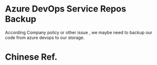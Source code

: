 # Azure DevOps Service Repos Backup
According Company policy or other issue , we maybe need to backup our code from azure devops to our storage.

# Chinese Ref.
 